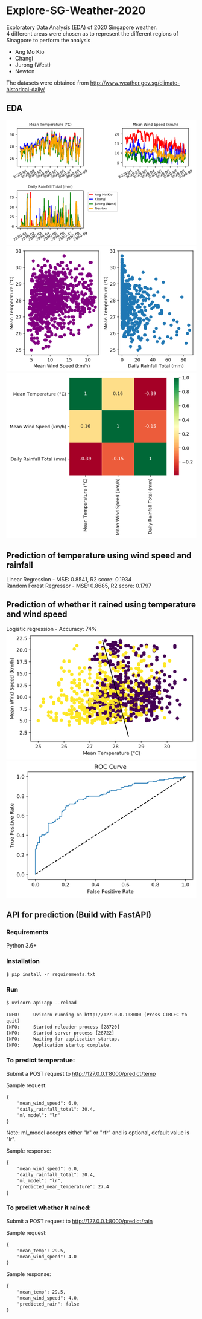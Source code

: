 # Explore-SG-Weather-2020
Exploratory Data Analysis (EDA) of 2020 Singapore weather. <br/>
4 different areas were chosen as to represent the different regions of Sinagpore to perform the analysis
* Ang Mo Kio
* Changi
* Jurong (West)
* Newton

The datasets were obtained from http://www.weather.gov.sg/climate-historical-daily/

## EDA
![Alt text](/assets/img/weather.png?raw=true "Weather line plot")
![Alt text](/assets/img/wind_rain_scatter.png?raw=true "Wind Rain Scatter Plot")
![Alt text](/assets/img/corr_matrix.png?raw=true "Correlation matrix")

## Prediction of temperature using wind speed and rainfall
Linear Regression - MSE: 0.8541, R2 score: 0.1934
<br/>
Random Forest Regressor - MSE: 0.8685, R2 score: 0.1797

## Prediction of whether it rained using temperature and wind speed
Logistic regression - Accuracy: 74%
<br/>
![Alt text](/assets/img/logreg_decision_boundary.png?raw=true "Decision boundary")
![Alt text](/assets/img/roc.png?raw=true "ROC")

## API for prediction (Build with FastAPI)
### Requirements
Python 3.6+

### Installation
```
$ pip install -r requirements.txt
```
### Run
```
$ uvicorn api:app --reload

INFO:     Uvicorn running on http://127.0.0.1:8000 (Press CTRL+C to quit)
INFO:     Started reloader process [28720]
INFO:     Started server process [28722]
INFO:     Waiting for application startup.
INFO:     Application startup complete.
```
### To predict temperatue:
Submit a POST request to http://127.0.0.1:8000/predict/temp 

Sample request:
```
{
    "mean_wind_speed": 6.0,
    "daily_rainfall_total": 30.4,
    "ml_model": "lr"
}
```
Note: ml_model accepts either "lr" or "rfr" and is optional, default value is "lr".

Sample response:
```
{
    "mean_wind_speed": 6.0,
    "daily_rainfall_total": 30.4,
    "ml_model": "lr",
    "predicted_mean_temperature": 27.4
}
```

### To predict whether it rained:
Submit a POST request to http://127.0.0.1:8000/predict/rain

Sample request:
```
{
	"mean_temp": 29.5,
    "mean_wind_speed": 4.0
}
```

Sample response:
```
{
    "mean_temp": 29.5,
    "mean_wind_speed": 4.0,
    "predicted_rain": false
}
```